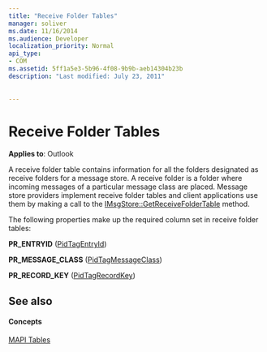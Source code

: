 ```yaml
---
title: "Receive Folder Tables"
manager: soliver
ms.date: 11/16/2014
ms.audience: Developer
localization_priority: Normal
api_type:
- COM
ms.assetid: 5ff1a5e3-5b96-4f08-9b9b-aeb14304b23b
description: "Last modified: July 23, 2011"
 
 
---
```


# Receive Folder Tables

  
  
**Applies to**: Outlook 
  
A receive folder table contains information for all the folders designated as receive folders for a message store. A receive folder is a folder where incoming messages of a particular message class are placed. Message store providers implement receive folder tables and client applications use them by making a call to the [IMsgStore::GetReceiveFolderTable](imsgstore-getreceivefoldertable.md) method. 
  
The following properties make up the required column set in receive folder tables:
  
 **PR_ENTRYID** ([PidTagEntryId](pidtagentryid-canonical-property.md)) 
  
 **PR_MESSAGE_CLASS** ([PidTagMessageClass](pidtagmessageclass-canonical-property.md)) 
  
 **PR_RECORD_KEY** ([PidTagRecordKey](pidtagrecordkey-canonical-property.md)) 
  
## See also

#### Concepts

[MAPI Tables](mapi-tables.md)

